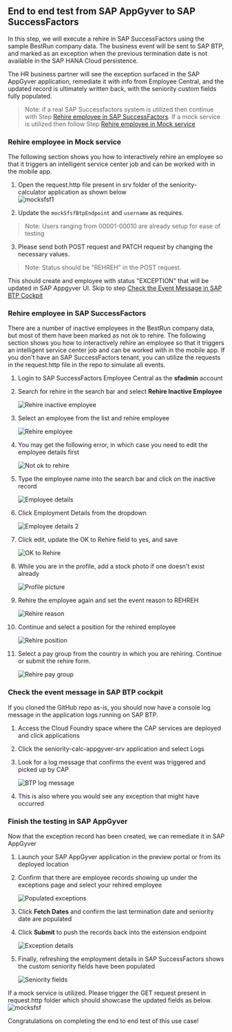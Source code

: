 ## End to end test from SAP AppGyver to SAP SuccessFactors

In this step, we will execute a rehire in SAP SuccessFactors using the sample BestRun company data. The business event will be sent to SAP BTP, and marked as an exception when the previous termination date is not available in the SAP HANA Cloud persistence.

The HR business partner will see the exception surfaced in the SAP AppGyver application, remediate it with info from Employee Central, and the updated record is ultimately written back, with the seniority custom fields fully populated.

> Note: if a real SAP Successfactors system is utilized then continue with Step [Rehire employee in SAP SuccessFactors](#rehire-employee-in-sap-successfactors). If a mock service is utilized then  follow Step [Rehire employee in Mock service](#rehire-employee-in-mock-service)

### Rehire employee in Mock service
The following section shows you how to interactively rehire an employee so that it triggers an intelligent service center job and can be worked with in the mobile app.

1. Open the request.http file present in srv folder of the seniority-calculator application as shown below     
![mocksfsf1](./images/mocksfsf1.png)

2. Update the <code>mockSfsfBtpEndpoint</code> and <code>username</code> as requires.
>Note: Users ranging from 00001-00010 are already setup for ease of testing

3. Please send both POST request and PATCH request by changing the necessary values.
>Note: Status should be "REHREH" in the POST request.

This should create and employee with status "EXCEPTION" that will be updated in SAP Appgyver UI. Skip to step [Check the Event Message in SAP BTP Cockpit](#check-the-event-message-in-sap-btp-cockpit)

### Rehire employee in SAP SuccessFactors

There are a number of inactive employees in the BestRun company data, but most of them have been marked as not ok to rehire. The following section shows you how to interactively rehire an employee so that it triggers an intelligent service center job and can be worked with in the mobile app. If you don't have an SAP SuccessFactors tenant, you can utilize the requests in the request.http file in the repo to simulate all events.

1. Login to SAP SuccessFactors Employee Central as the **sfadmin** account
1. Search for rehire in the search bar and select **Rehire Inactive Employee**
    
    ![Rehire inactive employee](./images/1rehire.png)

1. Select an employee from the list and rehire employee

    ![Rehire employee](./images/2rehire.png)

1. You may get the following error, in which case you need to edit the employee details first

    ![Not ok to rehire](./images/3notokrehire.png)

1. Type the employee name into the search bar and click on the inactive record

    ![Employee details](./images/4empdetails.png)

1. Click Employment Details from the dropdown

    ![Employee details 2](./images/5empdetails.png)

1. Click edit, update the OK to Rehire field to yes, and save

    ![OK to Rehire](./images/6oktorehire.png)

1. While you are in the profile, add a stock photo if one doesn't exist already

    ![Profile picture](./images/8profilepic.png)

1. Rehire the employee again and set the event reason to REHREH

    ![Rehire reason](./images/7rehreh.png)

1. Continue and select a position for the rehired employee

    ![Rehire position](./images/9rehposition.png)

1. Select a pay group from the country in which you are rehiring. Continue or submit the rehire form.

    ![Rehire pay group](./images/10rehpg.png)

### Check the event message in SAP BTP cockpit

If you cloned the GitHub repo as-is, you should now have a console log message in the application logs running on SAP BTP.

1. Access the Cloud Foundry space where the CAP services are deployed and click applications
1. Click the seniority-calc-appgyver-srv application and select Logs
1. Look for a log message that confirms the event was triggered and picked up by CAP

    ![BTP log message](./images/11BTPEventLog.png)

1. This is also where you would see any exception that might have occurred

### Finish the testing in SAP AppGyver

Now that the exception record has been created, we can remediate it in SAP AppGyver

1. Launch your SAP AppGyver application in the preview portal or from its deployed location
1. Confirm that there are employee records showing up under the exceptions page and select your rehired employee

    ![Populated exceptions](./images/12popexception.png)

1. Click **Fetch Dates** and confirm the last termination date and seniority date are populated
1. Click **Submit** to push the records back into the extension endpoint

    ![Exception details](./images/13exceptiondetails.png)

1. Finally, refreshing the employment details in SAP SuccessFactors shows the custom seniority fields have been populated

    ![Seniority fields](./images/14ecdetails.png)

If a mock service is utilized. Please trigger the GET request present in request.http folder which should showcase the updated fields as below.    
![mocksfsf](./images/mocksfsf2.png)

Congratulations on completing the end to end test of this use case!
